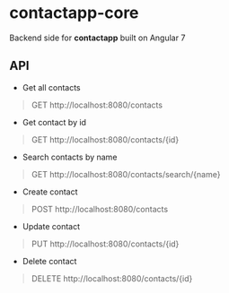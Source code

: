 # contactapp-core
Backend side for **contactapp** built on Angular 7

## API
 - Get all contacts
 > GET http://localhost:8080/contacts
 - Get contact by id
 > GET http://localhost:8080/contacts/{id}
 - Search contacts by name
 > GET http://localhost:8080/contacts/search/{name} 
 - Create contact
 > POST http://localhost:8080/contacts
 - Update contact
 > PUT http://localhost:8080/contacts/{id}
 - Delete contact
 > DELETE http://localhost:8080/contacts/{id}